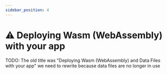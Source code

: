 ```yaml
---
sidebar_position: 4
---
```


# ⚠️ Deploying Wasm (WebAssembly) with your app

TODO: The old title was "Deploying Wasm (WebAssembly) and Data Files with your app" we need to rewrite because data files are no longer in use
